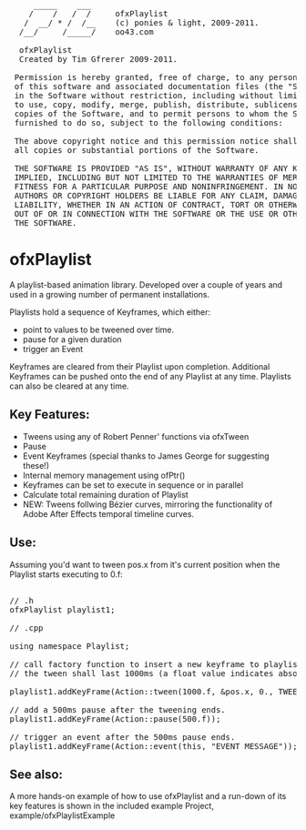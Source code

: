<pre>
     _____    ___     
    /    /   /  /     ofxPlaylist
   /  __/ * /  /__    (c) ponies & light, 2009-2011. 
  /__/     /_____/    oo43.com

  ofxPlaylist
  Created by Tim Gfrerer 2009-2011.
  
 Permission is hereby granted, free of charge, to any person obtaining a copy
 of this software and associated documentation files (the "Software"), to deal
 in the Software without restriction, including without limitation the rights
 to use, copy, modify, merge, publish, distribute, sublicense, and/or sell
 copies of the Software, and to permit persons to whom the Software is
 furnished to do so, subject to the following conditions:
 
 The above copyright notice and this permission notice shall be included in
 all copies or substantial portions of the Software.
 
 THE SOFTWARE IS PROVIDED "AS IS", WITHOUT WARRANTY OF ANY KIND, EXPRESS OR
 IMPLIED, INCLUDING BUT NOT LIMITED TO THE WARRANTIES OF MERCHANTABILITY,
 FITNESS FOR A PARTICULAR PURPOSE AND NONINFRINGEMENT. IN NO EVENT SHALL THE
 AUTHORS OR COPYRIGHT HOLDERS BE LIABLE FOR ANY CLAIM, DAMAGES OR OTHER
 LIABILITY, WHETHER IN AN ACTION OF CONTRACT, TORT OR OTHERWISE, ARISING FROM,
 OUT OF OR IN CONNECTION WITH THE SOFTWARE OR THE USE OR OTHER DEALINGS IN
 THE SOFTWARE.
</pre>


# ofxPlaylist

A playlist-based animation library. Developed over a couple of years and used in a growing number of permanent installations. 

Playlists hold a sequence of Keyframes, which either:

+ point to values to be tweened over time.
+ pause for a given duration
+ trigger an Event
 
Keyframes are cleared from their Playlist upon completion. Additional Keyframes can be pushed onto the end of any Playlist at any time. Playlists can also be cleared at any time.

## Key Features:

* Tweens using any of Robert Penner' functions via ofxTween
* Pause
* Event Keyframes (special thanks to James George for suggesting these!)
* Internal memory management using ofPtr()
* Keyframes can be set to execute in sequence or in parallel
* Calculate total remaining duration of Playlist
* NEW: Tweens follwing Bézier curves, mirroring the functionality of Adobe After Effects temporal timeline curves.

## Use:

Assuming you'd want to tween pos.x from it's current position when the Playlist starts executing to 0.f:

<pre>

// .h
ofxPlaylist playlist1;

// .cpp

using namespace Playlist;

// call factory function to insert a new keyframe to playlist
// the tween shall last 1000ms (a float value indicates absolute time, an integer time value says you want to use frames as your time base)

playlist1.addKeyFrame(Action::tween(1000.f, &pos.x, 0., TWEEN_SIN, TWEEN_EASE_OUT, &pos.x));

// add a 500ms pause after the tweening ends.
playlist1.addKeyFrame(Action::pause(500.f));

// trigger an event after the 500ms pause ends.
playlist1.addKeyFrame(Action::event(this, "EVENT MESSAGE"));
</pre>

## See also: 

A more hands-on example of how to use ofxPlaylist and a run-down of its key features is shown in the included example Project, example/ofxPlaylistExample